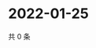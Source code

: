 # 2022-01-25

共 0 条

<!-- BEGIN WEIBO -->
<!-- 最后更新时间 Tue Jan 25 2022 03:11:49 GMT+0800 (China Standard Time) -->

<!-- END WEIBO -->
